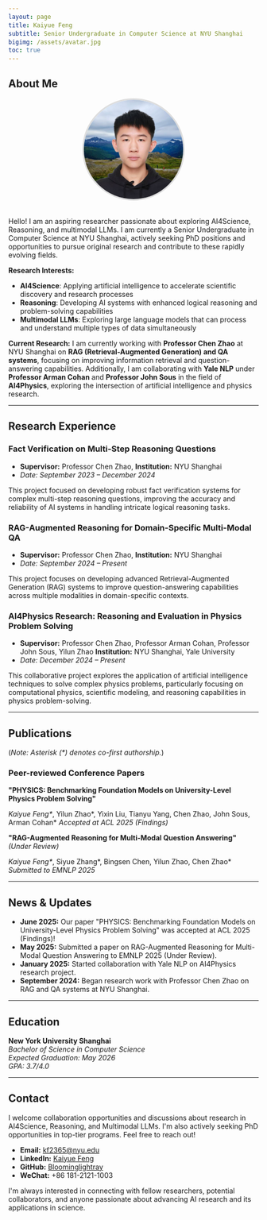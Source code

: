 ```yaml
---
layout: page
title: Kaiyue Feng
subtitle: Senior Undergraduate in Computer Science at NYU Shanghai
bigimg: /assets/avatar.jpg
toc: true
---
```


<meta name="toc" content="true">

<script>
// Table of Contents Generator
document.addEventListener('DOMContentLoaded', function() {
    // Only generate TOC if the page has toc: true in front matter
    const tocEnabled = document.querySelector('meta[name="toc"]');
    if (!tocEnabled) return;

    const content = document.querySelector('.post-content, .page-content, .entry-content');
    if (!content) return;

    // Find all headings
    const headings = content.querySelectorAll('h1, h2, h3, h4, h5, h6');
    if (headings.length < 2) return; // Need at least 2 headings for a TOC

    // Create TOC container
    const tocContainer = document.createElement('div');
    tocContainer.className = 'toc';
    tocContainer.innerHTML = '<div class="toc-title">目录</div><ul class="toc-list"></ul>';

    // Insert TOC before the first heading
    const firstHeading = headings[0];
    firstHeading.parentNode.insertBefore(tocContainer, firstHeading);

    const tocList = tocContainer.querySelector('.toc-list');
    let currentLevel = 0;
    let currentUl = tocList;

    headings.forEach((heading, index) => {
        const level = parseInt(heading.tagName.charAt(1));
        const id = heading.id || `heading-${index}`;
        heading.id = id;

        const li = document.createElement('li');
        const a = document.createElement('a');
        a.href = `#${id}`;
        a.textContent = heading.textContent;
        a.className = `toc-link toc-level-${level}`;
        li.appendChild(a);

        if (level > currentLevel) {
            // Create new nested ul
            const newUl = document.createElement('ul');
            newUl.className = 'toc-sublist';
            currentUl.appendChild(li);
            li.appendChild(newUl);
            currentUl = newUl;
        } else if (level < currentLevel) {
            // Go back up the hierarchy
            while (currentLevel > level) {
                currentUl = currentUl.parentNode.parentNode;
                currentLevel--;
            }
            currentUl.appendChild(li);
        } else {
            // Same level
            currentUl.appendChild(li);
        }

        currentLevel = level;
    });

    // Add smooth scrolling
    tocList.addEventListener('click', function(e) {
        if (e.target.tagName === 'A') {
            e.preventDefault();
            const targetId = e.target.getAttribute('href').substring(1);
            const targetElement = document.getElementById(targetId);
            if (targetElement) {
                targetElement.scrollIntoView({
                    behavior: 'smooth',
                    block: 'start'
                });
            }
        }
    });

    // Add active state to current section
    const observerOptions = {
        rootMargin: '-20% 0px -80% 0px',
        threshold: 0
    };

    const observer = new IntersectionObserver(function(entries) {
        entries.forEach(entry => {
            const id = entry.target.id;
            const tocLink = tocContainer.querySelector(`a[href="#${id}"]`);
            if (tocLink) {
                if (entry.isIntersecting) {
                    tocLink.classList.add('active');
                } else {
                    tocLink.classList.remove('active');
                }
            }
        });
    }, observerOptions);

    headings.forEach(heading => {
        observer.observe(heading);
    });
});
</script>

## About Me

<div style="text-align: center; margin-bottom: 30px;">
  <img src="/assets/photo.jpg" alt="Kaiyue Feng" style="width: 200px; height: 200px; border-radius: 50%; object-fit: cover; border: 3px solid #ddd;">
</div>

Hello! I am an aspiring researcher passionate about exploring AI4Science, Reasoning, and multimodal LLMs. I am currently a Senior Undergraduate in Computer Science at NYU Shanghai, actively seeking PhD positions and opportunities to pursue original research and contribute to these rapidly evolving fields.

**Research Interests:**
- **AI4Science**: Applying artificial intelligence to accelerate scientific discovery and research processes
- **Reasoning**: Developing AI systems with enhanced logical reasoning and problem-solving capabilities
- **Multimodal LLMs**: Exploring large language models that can process and understand multiple types of data simultaneously

**Current Research:**
I am currently working with **Professor Chen Zhao** at NYU Shanghai on **RAG (Retrieval-Augmented Generation) and QA systems**, focusing on improving information retrieval and question-answering capabilities. Additionally, I am collaborating with **Yale NLP** under **Professor Arman Cohan** and **Professor John Sous** in the field of **AI4Physics**, exploring the intersection of artificial intelligence and physics research.

---

## Research Experience

### Fact Verification on Multi-Step Reasoning Questions
* **Supervisor:** Professor Chen Zhao, **Institution:** NYU Shanghai
* *Date: September 2023 – December 2024*

This project focused on developing robust fact verification systems for complex multi-step reasoning questions, improving the accuracy and reliability of AI systems in handling intricate logical reasoning tasks.


### RAG-Augmented Reasoning for Domain-Specific Multi-Modal QA
* **Supervisor:** Professor Chen Zhao, **Institution:** NYU Shanghai
* *Date: September 2024 – Present*

This project focuses on developing advanced Retrieval-Augmented Generation (RAG) systems to improve question-answering capabilities across multiple modalities in domain-specific contexts.

  
### AI4Physics Research: Reasoning and Evaluation in Physics Problem Solving
* **Supervisor:** Professor Chen Zhao, Professor Arman Cohan, Professor John Sous, Yilun Zhao **Institution:** NYU Shanghai, Yale University
* *Date: December 2024 – Present*

This collaborative project explores the application of artificial intelligence techniques to solve complex physics problems, particularly focusing on computational physics, scientific modeling, and reasoning capabilities in physics problem-solving.


---

## Publications

(*Note: Asterisk (\*) denotes co-first authorship.*)

### Peer-reviewed Conference Papers

**"PHYSICS: Benchmarking Foundation Models on University-Level Physics Problem Solving"**

*Kaiyue Feng\**, Yilun Zhao*, Yixin Liu, Tianyu Yang, Chen Zhao, John Sous, Arman Cohan*
*Accepted at ACL 2025 (Findings)*

**"RAG-Augmented Reasoning for Multi-Modal Question Answering"** *(Under Review)*

*Kaiyue Feng\**, Siyue Zhang*, Bingsen Chen, Yilun Zhao, Chen Zhao*
*Submitted to EMNLP 2025*

---

## News & Updates

* **June 2025:** Our paper "PHYSICS: Benchmarking Foundation Models on University-Level Physics Problem Solving" was accepted at ACL 2025 (Findings)!
* **May 2025:** Submitted a paper on RAG-Augmented Reasoning for Multi-Modal Question Answering to EMNLP 2025 (Under Review).
* **January 2025:** Started collaboration with Yale NLP on AI4Physics research project.
* **September 2024:** Began research work with Professor Chen Zhao on RAG and QA systems at NYU Shanghai.

---

## Education

**New York University Shanghai**  
*Bachelor of Science in Computer Science*  
*Expected Graduation: May 2026*  
*GPA: 3.7/4.0*

---

## Contact

I welcome collaboration opportunities and discussions about research in AI4Science, Reasoning, and Multimodal LLMs. I'm also actively seeking PhD opportunities in top-tier programs. Feel free to reach out!

- **Email:** [kf2365@nyu.edu](mailto:kf2365@nyu.edu)
- **LinkedIn:** [Kaiyue Feng](https://www.linkedin.com/in/kaiyue-feng-4480622b8/)
- **GitHub:** [Bloominglightray](https://github.com/Bloominglightray)
- **WeChat:** +86 181-2121-1003

I'm always interested in connecting with fellow researchers, potential collaborators, and anyone passionate about advancing AI research and its applications in science.